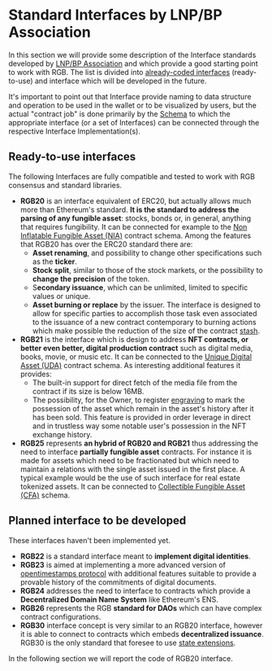 # Standard Interfaces by LNP/BP Association

In this section we will provide some description of the Interface standards developed by [LNP/BP Association](https://www.lnp-bp.org/) and which provide a good starting point to work with RGB. The list is divided  into [already-coded interfaces](https://github.com/RGB-WG/rgb-std/tree/master/src/interface) (ready-to-use) and interface which will be developed in the future.&#x20;

It's important to point out that Interface provide naming to data structure and operation to be used in the wallet or to be visualized by users, but the actual "contract job" is done primarily by the [Schema](../schema/) to which the appropriate interface (or a set of Interfaces) can be connected through the respective Interface Implementation(s). &#x20;

## Ready-to-use interfaces

The following Interfaces are fully compatible and tested to work with RGB consensus and standard libraries.

* **RGB20** is an interface equivalent of ERC20, but actually allows much more than Ethereum's standard. **It is the standard to address the parsing of any fungible asset**: stocks, bonds or, in general, anything that requires fungibility. It can be connected for example to the [Non Inflatable Fungible Asset (NIA)](https://github.com/RGB-WG/rgb-schemata/blob/master/src/nia.rs) contract schema. Among the features that RGB20 has over the ERC20 standard there are:
  * **Asset renaming**, and possibility to change other specifications such as the **ticker**.&#x20;
  * **Stock split**, similar to those of the stock markets, or the possibility to **change the precision** of the token.
  * S**econdary issuance**, which can be unlimited, limited to specific values or unique.&#x20;
  * **Asset burning or replace** by the issuer.  The interface is designed to allow for specific parties to accomplish those task even associated to the issuance of a new contract contemporary to burning actions which make possible the reduction of the size of the contract [stash](../../annexes/glossary.md#stash).
* **RGB21** is the interface which is design to address **NFT contracts, or better even better, digital production contract** such as digital media, books, movie, or music etc. It can be connected to the [Unique Digital Asset (UDA)](https://github.com/RGB-WG/rgb-schemata/blob/master/src/uda.rs) contract schema. As interesting additional features it provides:
  * The built-in support for direct fetch of the media file from the contract if its size is below 16MB.
  * The possibility, for the Owner, to register [engraving](../../annexes/glossary.md#engraving) to mark the possession of the asset which remain in the asset's history after it has been sold. This feature is provided in order leverage in direct and in trustless way some notable user's possession in the NFT exchange history.
* **RGB25** represents **an hybrid of RGB20 and RGB21** thus addressing the need to interface **partially fungible asset** contracts.  For instance it is made for assets which need to be fractionated but which need to maintain a relations with the single asset issued in the first place. A typical example would be the use of such interface for real estate tokenized assets. It can be connected to  [Collectible Fungible Asset (CFA)](https://github.com/RGB-WG/rgb-schemata/blob/master/src/cfa.rs) schema.

## Planned interface to be developed

These interfaces haven't been implemented yet.

* **RGB22** is a standard interface meant to **implement digital identities**.&#x20;
* **RGB23** is aimed at implementing a more advanced version of [opentimestamps protocol](https://opentimestamps.org/) with additional features suitable to provide a provable history of the commitments of digital documents.
* **RGB24** addresses the need to interface to contracts which provide a **Decentralized Domain Name System** like Ethereum's ENS.
* **RGB26** represents the RGB **standard for DAOs** which can have complex contract configurations.
* **RGB30** interface concept is very similar to an RGB20 interface, however it is able to connect to contracts which embeds **decentralized issuance**. RGB30 is the only standard that foresee to use [state extensions](../../annexes/glossary.md#state-extension).

In the following section we will report the code of RGB20 interface.
